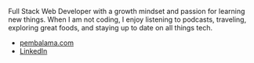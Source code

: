 
Full Stack Web Developer with a growth mindset and passion for learning new things. When I am not coding, I enjoy listening to podcasts, traveling, exploring great foods, and staying up to date on all things tech. 



 - [pembalama.com](https://pembalama.com)
 - [LinkedIn](https://linkedin.com/in/pembalama)


